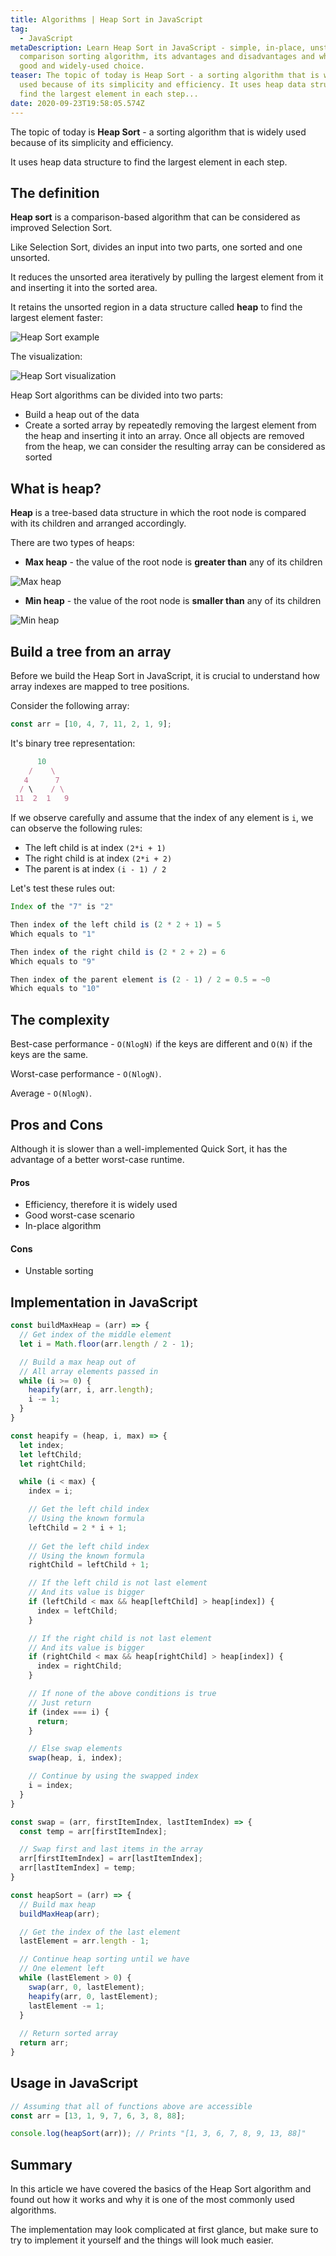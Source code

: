 ```yaml
---
title: Algorithms | Heap Sort in JavaScript
tag:
  - JavaScript
metaDescription: Learn Heap Sort in JavaScript - simple, in-place, unstable,
  comparison sorting algorithm, its advantages and disadvantages and why it is a
  good and widely-used choice.
teaser: The topic of today is Heap Sort - a sorting algorithm that is widely
  used because of its simplicity and efficiency. It uses heap data structure to
  find the largest element in each step...
date: 2020-09-23T19:58:05.574Z
---
```

The topic of today is **Heap Sort** - a sorting algorithm that is widely used because of its simplicity and efficiency.

It uses heap data structure to find the largest element in each step.

## The definition

**Heap sort** is a comparison-based algorithm that can be considered as improved Selection Sort.

Like Selection Sort, divides an input into two parts, one sorted and one unsorted.

It reduces the unsorted area iteratively by pulling the largest element from it and inserting it into the sorted area.

It retains the unsorted region in a data structure called **heap** to find the largest element faster:

![Heap Sort example](/img/heap_sort_example.gif "Heap Sort example")

The visualization:

![Heap Sort visualization](/img/sorting_heapsort_anim.gif "Heap Sort visualization")

Heap Sort algorithms can be divided into two parts:

* Build a heap out of the data
* Create a sorted array by repeatedly removing the largest element from the heap and inserting it into an array. Once all objects are removed from the heap, we can consider the resulting array can be considered as sorted

## What is heap?

**Heap** is a tree-based data structure in which the root node is compared with its children and arranged accordingly.

There are two types of heaps:

* **Max heap** - the value of the root node is **greater than** any of its children

![Max heap](/img/max-heap.svg "Max heap")

* **Min heap** - the value of the root node is **smaller than** any of its children

![Min heap](/img/min-heap.png "Min heap")

## Build a tree from an array

Before we build the Heap Sort in JavaScript, it is crucial to understand how array indexes are mapped to tree positions.

Consider the following array:

```javascript
const arr = [10, 4, 7, 11, 2, 1, 9];
```

It's binary tree representation:

```javascript
      10
    /    \
   4      7
  / \    / \
 11  2  1   9
```

If we observe carefully and assume that the index of any element is `i`, we can observe the following rules:

* The left child is at index `(2*i + 1)`
* The right child is at index `(2*i + 2)`
* The parent is at index `(i - 1) / 2`

Let's test these rules out:

```javascript
Index of the "7" is "2"

Then index of the left child is (2 * 2 + 1) = 5
Which equals to "1"

Then index of the right child is (2 * 2 + 2) = 6
Which equals to "9"

Then index of the parent element is (2 - 1) / 2 = 0.5 = ~0
Which equals to "10"
```

## The complexity

Best-case performance - `O(NlogN)` if the keys are different and `O(N)` if the keys are the same.

Worst-case performance - `O(NlogN)`.

Average - `O(NlogN)`.

## Pros and Cons

Although it is slower than a well-implemented Quick Sort, it has the advantage of a better worst-case runtime.

#### Pros

* Efficiency, therefore it is widely used
* Good worst-case scenario
* In-place algorithm

#### Cons

* Unstable sorting

## Implementation in JavaScript

```javascript
const buildMaxHeap = (arr) => {
  // Get index of the middle element
  let i = Math.floor(arr.length / 2 - 1);

  // Build a max heap out of
  // All array elements passed in
  while (i >= 0) {
    heapify(arr, i, arr.length);
    i -= 1;
  }
}

const heapify = (heap, i, max) => {
  let index;
  let leftChild;
  let rightChild;

  while (i < max) {
    index = i;

    // Get the left child index 
    // Using the known formula
    leftChild = 2 * i + 1;
    
    // Get the left child index 
    // Using the known formula
    rightChild = leftChild + 1;

    // If the left child is not last element 
    // And its value is bigger
    if (leftChild < max && heap[leftChild] > heap[index]) {
      index = leftChild;
    }

    // If the right child is not last element 
    // And its value is bigger
    if (rightChild < max && heap[rightChild] > heap[index]) {
      index = rightChild;
    }

    // If none of the above conditions is true
    // Just return
    if (index === i) {
      return;
    }

    // Else swap elements
    swap(heap, i, index);

    // Continue by using the swapped index
    i = index;
  }
}

const swap = (arr, firstItemIndex, lastItemIndex) => {
  const temp = arr[firstItemIndex];

  // Swap first and last items in the array
  arr[firstItemIndex] = arr[lastItemIndex];
  arr[lastItemIndex] = temp;
}

const heapSort = (arr) => {
  // Build max heap
  buildMaxHeap(arr);

  // Get the index of the last element
  lastElement = arr.length - 1;

  // Continue heap sorting until we have
  // One element left
  while (lastElement > 0) {
    swap(arr, 0, lastElement);
    heapify(arr, 0, lastElement);
    lastElement -= 1;
  }
  
  // Return sorted array
  return arr;
}
```

## Usage in JavaScript

```javascript
// Assuming that all of functions above are accessible
const arr = [13, 1, 9, 7, 6, 3, 8, 88];

console.log(heapSort(arr)); // Prints "[1, 3, 6, 7, 8, 9, 13, 88]"
```

## Summary

In this article we have covered the basics of the Heap Sort algorithm and found out how it works and why it is one of the most commonly used algorithms.

The implementation may look complicated at first glance, but make sure to try to implement it yourself and the things will look much easier.